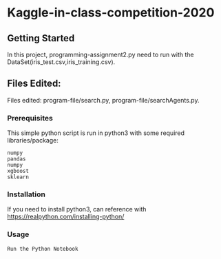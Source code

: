 # Kaggle-in-class-competition-2020

## Getting Started
In this project,  programming-assignment2.py need to run with the DataSet(iris_test.csv,iris_training.csv).

## Files Edited: 
Files edited: program-file/search.py, program-file/searchAgents.py.


### Prerequisites
This simple python script is run in python3 with some required libraries/package:
```
numpy
pandas 
numpy
xgboost
sklearn
```
### Installation
If you need to install python3, can reference with https://realpython.com/installing-python/

### Usage

```
Run the Python Notebook 

```

